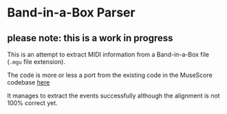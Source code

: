 # Band-in-a-Box Parser

## please note: this is a work in progress

This is an attempt to extract MIDI information from a Band-in-a-Box file (`.mgu` file extension).

The code is more or less a port from the existing code in the MuseScore codebase [here](https://github.com/musescore/MuseScore/blob/b587e98b48b5bc0e08522f77070b6ba51ec966eb/src/importexport/bb/internal/bb.cpp)

It manages to extract the events successfully although the alignment is not 100% correct yet.